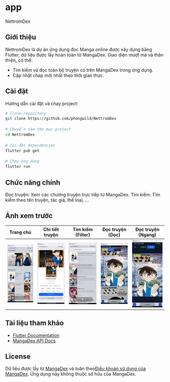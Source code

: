 # app

NettromDex

## Giới thiệu

NettromDex là dự án ứng dụng đọc Manga online được xây dựng bằng Flutter, dữ liệu được lấy hoàn toàn từ MangaDex.
Giao diện mượt mà và thân thiện, có thể:

- Tìm kiếm và đọc toàn bộ truyện có trên MangaDex trong ứng dụng.
- Cập nhật chap mới nhất theo thời gian thực.

## Cài đặt

Hướng dẫn cài đặt và chạy project:

```bash
# Clone repository
git clone https://github.com/phongwild/NettromDex

# Chuyển vào thư mục project
cd NettromDex

# Cài đặt dependencies
flutter pub get

# Chạy ứng dụng
flutter run
```

## Chức năng chính

Đọc truyện: Xem các chương truyện trực tiếp từ MangaDex.
Tìm kiếm: Tìm kiếm theo tên truyện, tác giả, thể loại, ...

## Ảnh xem trước

| Trang chủ                                       | Chi tiết truyện                                         | Tìm kiếm (Filter)                                | Đọc truyện (Dọc)                                        | Đọc truyện (Ngang)                                      |
| ----------------------------------------------- | ------------------------------------------------------- | ------------------------------------------------ | ------------------------------------------------------- | ------------------------------------------------------- |
| ![Trang chủ](assets/images/screenshot_home.png) | ![Chi tiết truyện](assets/images/screenshot_detail.png) | ![Tìm kiếm](assets/images/screenshot_search.png) | ![Đọc truyện dọc](assets/images/screenshot_classic.png) | ![Đọc truyện ngang](assets/images/screenshot_zenui.png) |

## Tài liệu tham khảo

- [Flutter Documentation](https://docs.flutter.dev)
- [MangaDex API Docs](https://api.mangadex.org/docs)

## License

Dữ liệu được lấy từ [MangaDex](https://mangadex.org) và tuân theo[Điều khoản sử dụng của MangaDex](https://mangadex.org/about).
Ứng dụng này không thuộc sở hữu của MangaDex.
